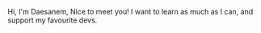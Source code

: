 Hi, I'm Daesanem,
Nice to meet you! I want to learn as much as I can, and support my favourite devs.
<!---
Lets learn together!
--->
